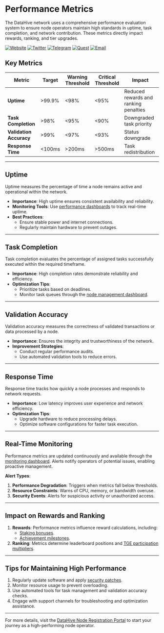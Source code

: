 # Performance Metrics

The DataHive network uses a comprehensive performance evaluation system to ensure node operators maintain high standards in uptime, task completion, and network contribution. These metrics directly impact rewards, ranking, and tier upgrades.

[![Website](https://img.shields.io/badge/Register-DataHive_Nodes-blue)](https://www.datahive.network/nodes)
[![Twitter](https://img.shields.io/badge/Twitter-DataHive-blue)](https://x.com/getdatahive)
[![Telegram](https://img.shields.io/badge/Telegram-DataHive-blue)](https://t.me/datahiveofficial)
[![Quest](https://img.shields.io/badge/Quest-DataHive-blue)](https://quest.intract.io/project/datahive-h_lpnt)
[![Email](https://img.shields.io/badge/Email-team@datahive.network-blue)](mailto:team@datahive.network)

## Key Metrics

| **Metric**            | **Target**     | **Warning Threshold** | **Critical Threshold** | **Impact**                           |
|-----------------------|----------------|-----------------------|-------------------------|--------------------------------------|
| **Uptime**           | >99.9%         | <98%                 | <95%                   | Reduced rewards and ranking penalties|
| **Task Completion**  | >98%           | <95%                 | <90%                   | Downgraded task priority             |
| **Validation Accuracy** | >99%        | <97%                 | <93%                   | Status downgrade                     |
| **Response Time**    | <100ms         | >200ms               | >500ms                 | Task redistribution                  |

---

## Uptime

Uptime measures the percentage of time a node remains active and operational within the network.
- **Importance**: High uptime ensures consistent availability and reliability.
- **Monitoring Tools**: Use [performance dashboards](/docs/onboarding/dashboard.md) to track real-time uptime.
- **Best Practices**:
  - Ensure stable power and internet connections.
  - Regularly maintain hardware to prevent outages.

---

## Task Completion

Task completion evaluates the percentage of assigned tasks successfully executed within the required timeframe.
- **Importance**: High completion rates demonstrate reliability and efficiency.
- **Optimization Tips**:
  - Prioritize tasks based on deadlines.
  - Monitor task queues through the [node management dashboard](/docs/onboarding/nodes.md).

---

## Validation Accuracy

Validation accuracy measures the correctness of validated transactions or data processed by a node.
- **Importance**: Ensures the integrity and trustworthiness of the network.
- **Improvement Strategies**:
  - Conduct regular performance audits.
  - Use automated validation tools to reduce errors.

---

## Response Time

Response time tracks how quickly a node processes and responds to network requests.
- **Importance**: Low latency improves user experience and network efficiency.
- **Optimization Tips**:
  - Upgrade hardware to reduce processing delays.
  - Optimize software configurations for faster task execution.

---

## Real-Time Monitoring

Performance metrics are updated continuously and available through the [monitoring dashboard](/docs/onboarding/monitoring.md). Alerts notify operators of potential issues, enabling proactive management.

**Alert Types**:
1. **Performance Degradation**: Triggers when metrics fall below thresholds.
2. **Resource Constraints**: Warns of CPU, memory, or bandwidth overuse.
3. **Security Events**: Alerts for suspicious activity or unauthorized access.

---

## Impact on Rewards and Ranking

1. **Rewards**: Performance metrics influence reward calculations, including:
   - [Staking bonuses](/docs/onboarding/staking/rewards.md).
   - [Achievement milestones](/docs/onboarding/rewards/achievements.md).
2. **Ranking**: Metrics determine leaderboard positions and [TGE participation multipliers](/docs/onboarding/tge/multipliers.md).

---

## Tips for Maintaining High Performance

1. Regularly update software and apply [security patches](/docs/onboarding/security/patches.md).
2. Monitor resource usage to prevent overloading.
3. Use automated tools for task management and validation accuracy checks.
4. Engage with support channels for troubleshooting and optimization assistance.

---

For more details, visit the [DataHive Node Registration Portal](https://www.datahive.network/nodes) to start your journey as a high-performing node operator.
